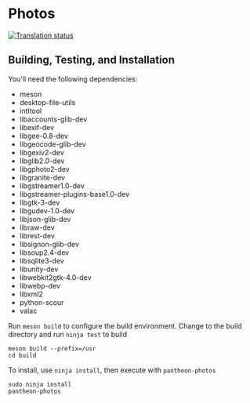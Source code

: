 # Photos
[![Translation status](https://l10n.elementary.io/widgets/photos/-/svg-badge.svg)](https://l10n.elementary.io/projects/photos/?utm_source=widget)

## Building, Testing, and Installation

You'll need the following dependencies:
* meson
* desktop-file-utils
* intltool
* libaccounts-glib-dev
* libexif-dev
* libgee-0.8-dev
* libgeocode-glib-dev
* libgexiv2-dev
* libglib2.0-dev
* libgphoto2-dev
* libgranite-dev
* libgstreamer1.0-dev
* libgstreamer-plugins-base1.0-dev
* libgtk-3-dev
* libgudev-1.0-dev
* libjson-glib-dev
* libraw-dev
* librest-dev
* libsignon-glib-dev
* libsoup2.4-dev
* libsqlite3-dev
* libunity-dev
* libwebkit2gtk-4.0-dev
* libwebp-dev
* libxml2
* python-scour
* valac

Run `meson build` to configure the build environment. Change to the build directory and run `ninja test` to build

    meson build --prefix=/usr
    cd build

To install, use `ninja install`, then execute with `pantheon-photos`

    sudo ninja install
    pantheon-photos
